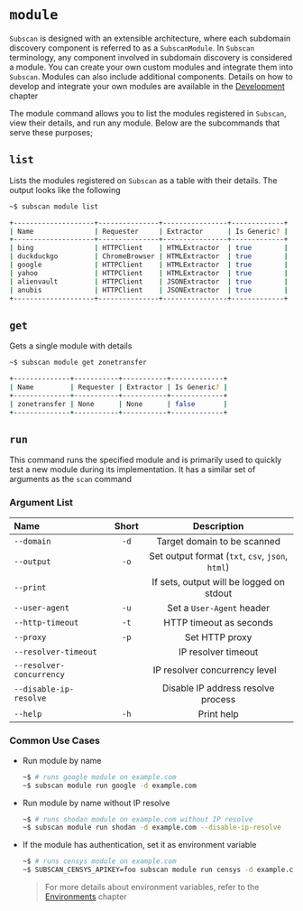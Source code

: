 # `module`

`Subscan` is designed with an extensible architecture, where each subdomain discovery component is referred to as a `SubscanModule`. In `Subscan` terminology, any component involved in subdomain discovery is considered a module. You can create your own custom modules and integrate them into `Subscan`. Modules can also include additional components. Details on how to develop and integrate your own modules are available in the [Development](../../development/index.html) chapter

The module command allows you to list the modules registered in `Subscan`, view their details, and run any module. Below are the subcommands that serve these purposes;

## `list`

Lists the modules registered on `Subscan` as a table with their details. The output looks like the following

```bash
~$ subscan module list

+--------------------+---------------+----------------+-------------+
| Name               | Requester     | Extractor      | Is Generic? |
+--------------------+---------------+----------------+-------------+
| bing               | HTTPClient    | HTMLExtractor  | true        |
| duckduckgo         | ChromeBrowser | HTMLExtractor  | true        |
| google             | HTTPClient    | HTMLExtractor  | true        |
| yahoo              | HTTPClient    | HTMLExtractor  | true        |
| alienvault         | HTTPClient    | JSONExtractor  | true        |
| anubis             | HTTPClient    | JSONExtractor  | true        |
+--------------------+---------------+----------------+-------------+
```

## `get`

Gets a single module with details

```bash
~$ subscan module get zonetransfer

+--------------+-----------+-----------+-------------+
| Name         | Requester | Extractor | Is Generic? |
+--------------+-----------+-----------+-------------+
| zonetransfer | None      | None      | false       |
+--------------+-----------+-----------+-------------+
```

## `run`

This command runs the specified module and is primarily used to quickly test a new module during its implementation. It has a similar set of arguments as the `scan` command

### Argument List

| Name                     | Short |            Description                           |
| :----------------------- | :---: | :----------------------------------------------: |
| `--domain`               | `-d`  |    Target domain to be scanned                   |
| `--output`               | `-o`  | Set output format (`txt`, `csv`, `json`, `html`) |
| `--print`                |       |     If sets, output will be logged on stdout     |
| `--user-agent`           | `-u`  |     Set a `User-Agent` header                    |
| `--http-timeout`         | `-t`  |      HTTP timeout as seconds                     |
| `--proxy`                | `-p`  |           Set HTTP proxy                         |
| `--resolver-timeout`     |       |        IP resolver timeout                       |
| `--resolver-concurrency` |       |  IP resolver concurrency level                   |
| `--disable-ip-resolve`   |       | Disable IP address resolve process               |
| `--help`                 | `-h`  |             Print help                           |

### Common Use Cases

- Run module by name

  ```bash
  ~$ # runs google module on example.com
  ~$ subscan module run google -d example.com
  ```

- Run module by name without IP resolve

  ```bash
  ~$ # runs shodan module on example.com without IP resolve
  ~$ subscan module run shodan -d example.com --disable-ip-resolve
  ```

- If the module has authentication, set it as environment variable

  ```bash
  ~$ # runs censys module on example.com
  ~$ SUBSCAN_CENSYS_APIKEY=foo subscan module run censys -d example.com --user-agent 'subscan' -t 120
  ```

  > For more details about environment variables, refer to the [Environments](../environments.md) chapter
